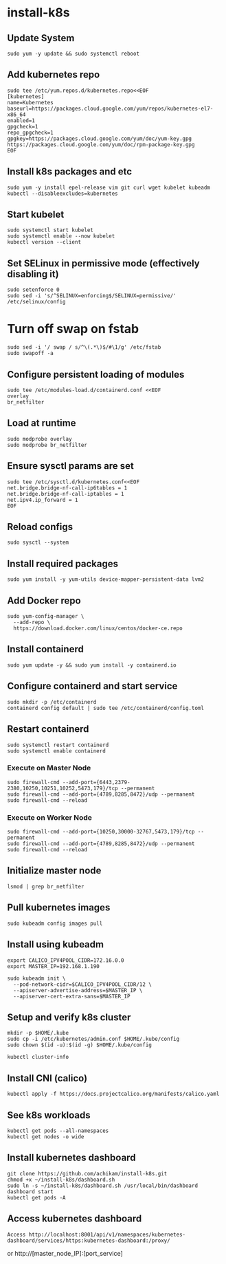 # install-k8s 

## Update System
    sudo yum -y update && sudo systemctl reboot

## Add kubernetes repo
    sudo tee /etc/yum.repos.d/kubernetes.repo<<EOF
    [kubernetes]
    name=Kubernetes
    baseurl=https://packages.cloud.google.com/yum/repos/kubernetes-el7-x86_64
    enabled=1
    gpgcheck=1
    repo_gpgcheck=1
    gpgkey=https://packages.cloud.google.com/yum/doc/yum-key.gpg https://packages.cloud.google.com/yum/doc/rpm-package-key.gpg
    EOF


## Install k8s packages and etc
    sudo yum -y install epel-release vim git curl wget kubelet kubeadm kubectl --disableexcludes=kubernetes

## Start kubelet
    sudo systemctl start kubelet
    sudo systemctl enable --now kubelet
    kubectl version --client

## Set SELinux in permissive mode (effectively disabling it)
    sudo setenforce 0
    sudo sed -i 's/^SELINUX=enforcing$/SELINUX=permissive/' /etc/selinux/config


# Turn off swap on fstab
    sudo sed -i '/ swap / s/^\(.*\)$/#\1/g' /etc/fstab
    sudo swapoff -a

## Configure persistent loading of modules
    sudo tee /etc/modules-load.d/containerd.conf <<EOF
    overlay
    br_netfilter

## Load at runtime
    sudo modprobe overlay
    sudo modprobe br_netfilter

## Ensure sysctl params are set
    sudo tee /etc/sysctl.d/kubernetes.conf<<EOF
    net.bridge.bridge-nf-call-ip6tables = 1
    net.bridge.bridge-nf-call-iptables = 1
    net.ipv4.ip_forward = 1
    EOF

## Reload configs
    sudo sysctl --system

## Install required packages
    sudo yum install -y yum-utils device-mapper-persistent-data lvm2

## Add Docker repo
    sudo yum-config-manager \
      --add-repo \
      https://download.docker.com/linux/centos/docker-ce.repo

## Install containerd
    sudo yum update -y && sudo yum install -y containerd.io

## Configure containerd and start service
    sudo mkdir -p /etc/containerd
    containerd config default | sudo tee /etc/containerd/config.toml

## Restart containerd
    sudo systemctl restart containerd
    sudo systemctl enable containerd

### Execute on Master Node
    sudo firewall-cmd --add-port={6443,2379-2380,10250,10251,10252,5473,179}/tcp --permanent
    sudo firewall-cmd --add-port={4789,8285,8472}/udp --permanent
    sudo firewall-cmd --reload

### Execute on Worker Node
    sudo firewall-cmd --add-port={10250,30000-32767,5473,179}/tcp --permanent
    sudo firewall-cmd --add-port={4789,8285,8472}/udp --permanent
    sudo firewall-cmd --reload

## Initialize master node
    lsmod | grep br_netfilter

## Pull kubernetes images
    sudo kubeadm config images pull

## Install using kubeadm
    export CALICO_IPV4POOL_CIDR=172.16.0.0
    export MASTER_IP=192.168.1.190

    sudo kubeadm init \
      --pod-network-cidr=$CALICO_IPV4POOL_CIDR/12 \
      --apiserver-advertise-address=$MASTER_IP \
      --apiserver-cert-extra-sans=$MASTER_IP

## Setup and verify k8s cluster
    mkdir -p $HOME/.kube
    sudo cp -i /etc/kubernetes/admin.conf $HOME/.kube/config
    sudo chown $(id -u):$(id -g) $HOME/.kube/config

    kubectl cluster-info

## Install CNI (calico)
    kubectl apply -f https://docs.projectcalico.org/manifests/calico.yaml

## See k8s workloads
    kubectl get pods --all-namespaces
    kubectl get nodes -o wide

## Install kubernetes dashboard
    git clone https://github.com/achikam/install-k8s.git
    chmod +x ~/install-k8s/dashboard.sh
    sudo ln -s ~/install-k8s/dashboard.sh /usr/local/bin/dashboard
    dashboard start
    kubectl get pods -A

## Access kubernetes dashboard
    Access http://localhost:8001/api/v1/namespaces/kubernetes-dashboard/services/https:kubernetes-dashboard:/proxy/
or 
    http://[master_node_IP]:[port_service]
